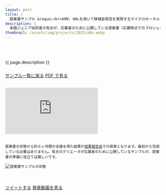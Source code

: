 ```yaml
---
layout: post
title: |
  提案書サンプル &raquo;<br>A9N: HALを用いて移植容易性を実現するマイクロカーネル
description: |
  未踏ジュニア採択者の有志が、応募者のために公開している提案書（応募時点でのプロジェクト概要）です。
thumbnail: /assets/img/projects/2023/a9n.webp
---
```


<p style='padding: 50px 0px 10px;'>{{ page.description }}</p>

<div class='flex'>
  <a class="button" href="/applications#sample">サンプル一覧に戻る</a>
  <a class="button" href="/applications/a9n.pdf">PDF で見る</a>
</div>

<div class="pdf-wrap" style='margin: 30px 0px;'>
  <div class="pdf-container">
    <embed src="https://drive.google.com/viewerng/viewer?embedded=true&url=https://jr.mitou.org/applications/a9n.pdf" />
  </div>
</div>

<div class='note' style='margin: 30px auto 50px;'><small>提案書の状態から約６ヶ月間の支援を得た結果が<a href='/final'>成果報告会</a>での発表となります。最初から完成している必要はありません。有志のクリエータが応募者のために公開しているサンプルが、提案書の準備に役立てば嬉しいです。<br><br><img src="/assets/img/spinner.svg" data-src="/assets/img/schedule_sample.webp" alt="提案書サンプルの状態" class="lazyload"></small></div>

<div class='flex'>
  <a class="button" href='https://twitter.com/intent/tweet?text=提案書サンプル%20-%20A9N: HALを用いて移植容易性を実現するマイクロカーネル&hashtags=未踏ジュニア&url={{ site.url }}/applications/a9n&lang=jp&related=mitoujr'>ツイートする</a>
  <a class="button" href="/projects/2023/a9n#final">発表動画を見る</a>
</div>
